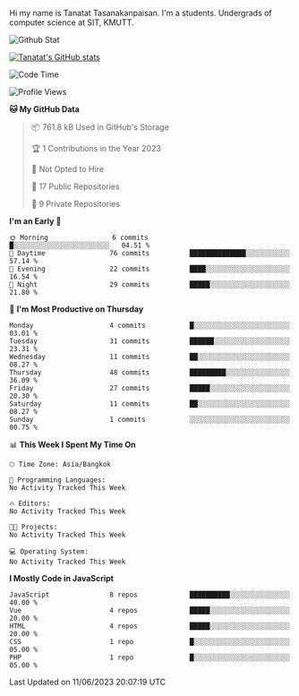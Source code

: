 Hi my name is Tanatat Tasanakanpaisan. I'm a students. Undergrads of computer science at SIT, KMUTT.

![Github Stat](https://github-profile-summary-cards.vercel.app/api/cards/profile-details?username=LilUzii-69&theme=dracula)

[![Tanatat's GitHub stats](https://github-readme-stats.vercel.app/api?username=LilUzii-69&show_icons=true&theme=radical)](https://github.com/anuraghazra/github-readme-stats)

<!--START_SECTION:waka-->
![Code Time](http://img.shields.io/badge/Code%20Time-43%20hrs%2052%20mins-blue)

![Profile Views](http://img.shields.io/badge/Profile%20Views-0-blue)

**🐱 My GitHub Data** 

> 📦 761.8 kB Used in GitHub's Storage 
 > 
> 🏆 1 Contributions in the Year 2023
 > 
> 🚫 Not Opted to Hire
 > 
> 📜 17 Public Repositories 
 > 
> 🔑 9 Private Repositories 
 > 
**I'm an Early 🐤** 

```text
🌞 Morning                6 commits           █░░░░░░░░░░░░░░░░░░░░░░░░   04.51 % 
🌆 Daytime                76 commits          ██████████████░░░░░░░░░░░   57.14 % 
🌃 Evening                22 commits          ████░░░░░░░░░░░░░░░░░░░░░   16.54 % 
🌙 Night                  29 commits          █████░░░░░░░░░░░░░░░░░░░░   21.80 % 
```
📅 **I'm Most Productive on Thursday** 

```text
Monday                   4 commits           █░░░░░░░░░░░░░░░░░░░░░░░░   03.01 % 
Tuesday                  31 commits          ██████░░░░░░░░░░░░░░░░░░░   23.31 % 
Wednesday                11 commits          ██░░░░░░░░░░░░░░░░░░░░░░░   08.27 % 
Thursday                 48 commits          █████████░░░░░░░░░░░░░░░░   36.09 % 
Friday                   27 commits          █████░░░░░░░░░░░░░░░░░░░░   20.30 % 
Saturday                 11 commits          ██░░░░░░░░░░░░░░░░░░░░░░░   08.27 % 
Sunday                   1 commits           ░░░░░░░░░░░░░░░░░░░░░░░░░   00.75 % 
```


📊 **This Week I Spent My Time On** 

```text
🕑︎ Time Zone: Asia/Bangkok

💬 Programming Languages: 
No Activity Tracked This Week

🔥 Editors: 
No Activity Tracked This Week

🐱‍💻 Projects: 
No Activity Tracked This Week

💻 Operating System: 
No Activity Tracked This Week
```

**I Mostly Code in JavaScript** 

```text
JavaScript               8 repos             ██████████░░░░░░░░░░░░░░░   40.00 % 
Vue                      4 repos             █████░░░░░░░░░░░░░░░░░░░░   20.00 % 
HTML                     4 repos             █████░░░░░░░░░░░░░░░░░░░░   20.00 % 
CSS                      1 repo              █░░░░░░░░░░░░░░░░░░░░░░░░   05.00 % 
PHP                      1 repo              █░░░░░░░░░░░░░░░░░░░░░░░░   05.00 % 
```




 Last Updated on 11/06/2023 20:07:19 UTC
<!--END_SECTION:waka-->